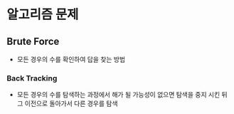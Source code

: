 # 알고리즘 문제

## Brute Force
- 모든 경우의 수를 확인하여 답을 찾는 방법
### Back Tracking
- 모든 경우의 수를 탐색하는 과정에서 해가 될 가능성이 없으면 탐색을 중지 시킨 뒤 그 이전으로 돌아가서 다른 경우를 탐색